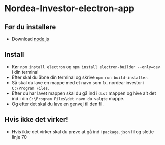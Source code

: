 # Nordea-Investor-electron-app

## Før du installere
 - Download [node.js](https://nodejs.org/en/download/)

## Install
 - Kør `npm install electron` og `npm install electron-builder --only=dev` i din terminal
 - Efter skal du åbne din terminal og skrive `npm run build-installer`.
 - Så skal du lave en mappe med et navn som fx. nordea-investor i `C:\Program Files`.
 - Efter du har lavet mappen skal du gå ind i `dist` mappen og hive alt det ind i din `C:\Program Files\det navn du valgte` mappe.
 - Og efter det skal du lave en genvej til den fil.

## Hvis ikke det virker!
 - Hvis ikke det virker skal du prøve at gå ind i `package.json` fil og slette linje 70

